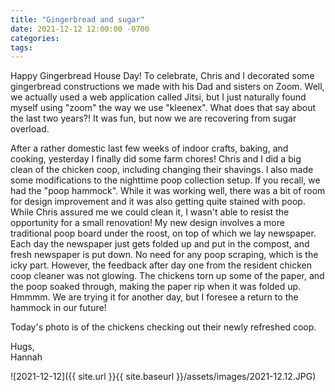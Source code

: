 ```yaml
---
title: "Gingerbread and sugar"
date: 2021-12-12 12:00:00 -0700
categories:
tags:
---
```


Happy Gingerbread House Day! To celebrate, Chris and I decorated some gingerbread constructions we made with his Dad and sisters on Zoom. Well, we actually used a web application called Jitsi, but I just naturally found myself using "zoom" the way we use "kleenex". What does that say about the last two years?! It was fun, but now we are recovering from sugar overload.

After a rather domestic last few weeks of indoor crafts, baking, and cooking, yesterday I finally did some farm chores! Chris and I did a big clean of the chicken coop, including changing their shavings. I also made some modifications to the nighttime poop collection setup. If you recall, we had the "poop hammock". While it was working well, there was a bit of room for design improvement and it was also getting quite stained with poop. While Chris assured me we could clean it, I wasn't able to resist the opportunity for a small renovation! My new design involves a more traditional poop board under the roost, on top of which we lay newspaper. Each day the newspaper just gets folded up and put in the compost, and fresh newspaper is put down. No need for any poop scraping, which is the icky part. However, the feedback after day one from the resident chicken coop cleaner was not glowing. The chickens torn up some of the paper, and the poop soaked through, making the paper rip when it was folded up. Hmmmm. We are trying it for another day, but I foresee a return to the hammock in our future!

Today's photo is of the chickens checking out their newly refreshed coop.

Hugs,<br />
Hannah

![2021-12-12]({{ site.url }}{{ site.baseurl }}/assets/images/2021-12.12.JPG)